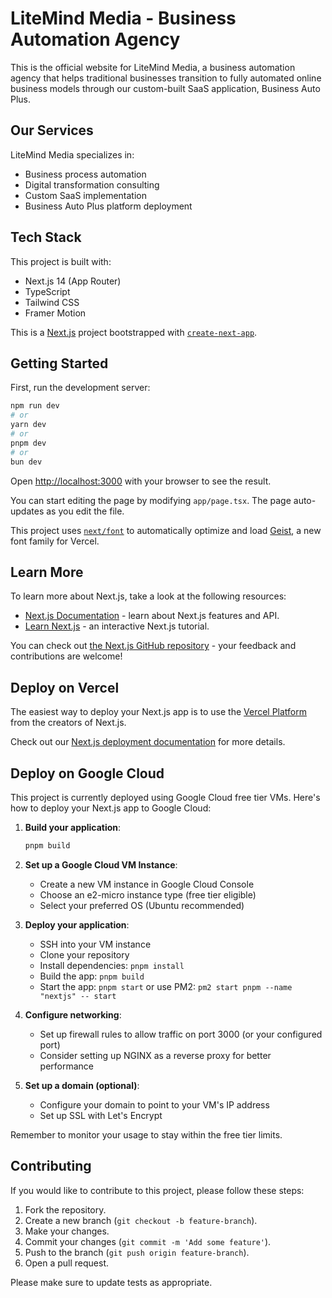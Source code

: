 # LiteMind Media - Business Automation Agency

This is the official website for LiteMind Media, a business automation agency that helps traditional businesses transition to fully automated online business models through our custom-built SaaS application, Business Auto Plus.

## Our Services

LiteMind Media specializes in:

- Business process automation
- Digital transformation consulting
- Custom SaaS implementation
- Business Auto Plus platform deployment

## Tech Stack

This project is built with:

- Next.js 14 (App Router)
- TypeScript
- Tailwind CSS
- Framer Motion

This is a [Next.js](https://nextjs.org) project bootstrapped with [`create-next-app`](https://nextjs.org/docs/app/api-reference/cli/create-next-app).

## Getting Started

First, run the development server:

```bash
npm run dev
# or
yarn dev
# or
pnpm dev
# or
bun dev
```

Open [http://localhost:3000](http://localhost:3000) with your browser to see the result.

You can start editing the page by modifying `app/page.tsx`. The page auto-updates as you edit the file.

This project uses [`next/font`](https://nextjs.org/docs/app/building-your-application/optimizing/fonts) to automatically optimize and load [Geist](https://vercel.com/font), a new font family for Vercel.

## Learn More

To learn more about Next.js, take a look at the following resources:

- [Next.js Documentation](https://nextjs.org/docs) - learn about Next.js features and API.
- [Learn Next.js](https://nextjs.org/learn) - an interactive Next.js tutorial.

You can check out [the Next.js GitHub repository](https://github.com/vercel/next.js) - your feedback and contributions are welcome!

## Deploy on Vercel

The easiest way to deploy your Next.js app is to use the [Vercel Platform](https://vercel.com/new?utm_medium=default-template&filter=next.js&utm_source=create-next-app&utm_campaign=create-next-app-readme) from the creators of Next.js.

Check out our [Next.js deployment documentation](https://nextjs.org/docs/app/building-your-application/deploying) for more details.

## Deploy on Google Cloud

This project is currently deployed using Google Cloud free tier VMs. Here's how to deploy your Next.js app to Google Cloud:

1. **Build your application**:

   ```bash
   pnpm build
   ```

2. **Set up a Google Cloud VM Instance**:

   - Create a new VM instance in Google Cloud Console
   - Choose an e2-micro instance type (free tier eligible)
   - Select your preferred OS (Ubuntu recommended)

3. **Deploy your application**:

   - SSH into your VM instance
   - Clone your repository
   - Install dependencies: `pnpm install`
   - Build the app: `pnpm build`
   - Start the app: `pnpm start` or use PM2: `pm2 start pnpm --name "nextjs" -- start`

4. **Configure networking**:

   - Set up firewall rules to allow traffic on port 3000 (or your configured port)
   - Consider setting up NGINX as a reverse proxy for better performance

5. **Set up a domain (optional)**:
   - Configure your domain to point to your VM's IP address
   - Set up SSL with Let's Encrypt

Remember to monitor your usage to stay within the free tier limits.

## Contributing

If you would like to contribute to this project, please follow these steps:

1. Fork the repository.
2. Create a new branch (`git checkout -b feature-branch`).
3. Make your changes.
4. Commit your changes (`git commit -m 'Add some feature'`).
5. Push to the branch (`git push origin feature-branch`).
6. Open a pull request.

Please make sure to update tests as appropriate.
